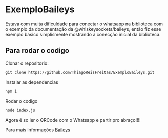 
# ExemploBaileys

Estava com muita dificuldade para conectar o whatsapp na biblioteca com o exemplo da documentação da @whiskeysockets/baileys, então fiz esse exemplo basico simplismente mostrando a conecção inicial da biblioteca.

## Para rodar o codigo


Clonar o repositorio:
```
git clone https://github.com/ThiagoReisFreitas/ExemploBaileys.git
```

Instalar as dependencias
```
npm i 
```
Rodar o codigo
```
node index.js
```


Agora é so ler o QRCode com o Whatsapp e partir pro abraço!!!!


Para mais informações 
[Baileys](https://github.com/WhiskeySockets/Baileys)


